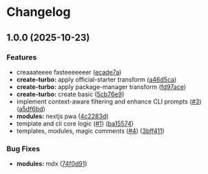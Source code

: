 # Changelog

## 1.0.0 (2025-10-23)


### Features

* creaaateeee fasteeeeeeer ([ecade7a](https://github.com/plvo/create-faster/commit/ecade7acc565ad0085c3a6d5f7aa8bfa014c2067))
* **create-turbo:** apply official-starter transform ([a46d5ca](https://github.com/plvo/create-faster/commit/a46d5caf88fdc74f6269627a9737dafa9e9cee78))
* **create-turbo:** apply package-manager transform ([fd97ace](https://github.com/plvo/create-faster/commit/fd97acece7f4ac82c97b3a80bb5f4a46d5f83875))
* **create-turbo:** create basic ([5cb76e9](https://github.com/plvo/create-faster/commit/5cb76e96fb2195857abc6621f9e7104f6ab123f9))
* implement context-aware filtering and enhance CLI prompts ([#3](https://github.com/plvo/create-faster/issues/3)) ([a5df6bd](https://github.com/plvo/create-faster/commit/a5df6bd41b31ea6a1103c2f9dea65136c6b9e890))
* **modules:** nextjs pwa ([4c2283d](https://github.com/plvo/create-faster/commit/4c2283d58b51476ececa6b1c5b4c7a904d7297fb))
* template and cli core logic ([#1](https://github.com/plvo/create-faster/issues/1)) ([ba15574](https://github.com/plvo/create-faster/commit/ba155742e107b32aa755dd523d5610207c7db96f))
* templates, modules, magic comments ([#4](https://github.com/plvo/create-faster/issues/4)) ([3bff411](https://github.com/plvo/create-faster/commit/3bff411c8c34c97d83a8be030a5dceb7fab19ca4))


### Bug Fixes

* **modules:** mdx ([74f0d91](https://github.com/plvo/create-faster/commit/74f0d915f12169180da216833a13889aadb904ef))
